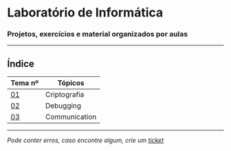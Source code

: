 # Laboratório de Informática
### Projetos, exercícios e material organizados por aulas

---
## Índice
| Tema nº                                                                  | Tópicos                                |
|--------------------------------------------------------------------------|-----------------------|
| [01](https://github.com/TiagoRG/uaveiro-leci/tree/master/1ano/2semestre/labi/tema01) | Criptografia |
| [02](https://github.com/TiagoRG/uaveiro-leci/tree/master/1ano/2semestre/labi/tema02) | Debugging |
| [03](https://github.com/TiagoRG/uaveiro-leci/tree/master/1ano/2semestre/labi/tema03) | Communication |
---
*Pode conter erros, caso encontre algum, crie um* [*ticket*](https://github.com/TiagoRG/uaveiro-leci/issues/new)
